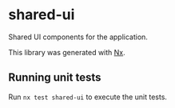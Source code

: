 # shared-ui

Shared UI components for the application.

This library was generated with [Nx](https://nx.dev).

<!-- TODO: add documentation -->

## Running unit tests

Run `nx test shared-ui` to execute the unit tests.
